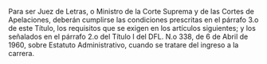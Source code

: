 Para ser Juez de Letras, o Ministro de la Corte Suprema y de las Cortes de Apelaciones, deberán cumplirse las condiciones prescritas en el párrafo 3.o de este Título, los requisitos que se exigen en los artículos siguientes; y los señalados en el párrafo 2.o del Título I del DFL. N.o 338, de 6 de Abril de 1960, sobre Estatuto Administrativo, cuando se tratare del ingreso a la carrera.